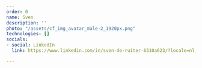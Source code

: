 ```yaml
---
order: 0
name: Sven
description: ''
photo: "/assets/cf_img_avatar_male-2_1920px.png"
technologies: []
socials:
- social: LinkedIn
  link: https://www.linkedin.com/in/sven-de-ruiter-6310a623/?locale=nl_NL

---
```

